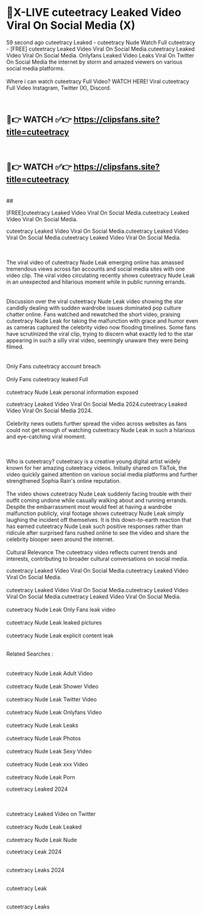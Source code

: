 # 🔴X-LIVE cuteetracy Leaked Video Viral On Social Media (X)<br>


59 second ago cuteetracy Leaked  - cuteetracy Nude  Watch Full cuteetracy - [FREE] cuteetracy Leaked Video Viral On Social Media.cuteetracy Leaked Video Viral On Social Media.   Onlyfans Leaked Video Leaks Viral On Twitter On Social Media the internet by storm and amazed viewers on various social media platforms. <br><br>
Where i can watch cuteetracy Full Video? WATCH HERE! Viral cuteetracy Full Video Instagram, Twitter (X), Discord. <br>


 <br>

##  🔴👉 WATCH ✅👉  <a href="https://clipsfans.site?title=cuteetracy&ref=git">https://clipsfans.site?title=cuteetracy</a> <br>
  <br>

##  🔴👉 WATCH ✅👉  <a href="https://clipsfans.site?title=cuteetracy&ref=git">https://clipsfans.site?title=cuteetracy</a> <br>
  <br>
  ##



[FREE]cuteetracy Leaked Video Viral On Social Media.cuteetracy Leaked Video Viral On Social Media. <br>

cuteetracy Leaked Video Viral On Social Media.cuteetracy Leaked Video Viral On Social Media.cuteetracy Leaked Video Viral On Social Media. <br>


  <br>

  <br>
The viral video of cuteetracy Nude Leak emerging online has amassed tremendous views across fan accounts and social media sites with one video clip. The viral video circulating recently shows cuteetracy Nude Leak in an unexpected and hilarious moment while in public running errands.<br>
<br>


<br>
Discussion over the viral cuteetracy Nude Leak video showing the star candidly dealing with sudden wardrobe issues dominated pop culture chatter online. Fans watched and rewatched the short video, praising cuteetracy Nude Leak for taking the malfunction with grace and humor even as cameras captured the celebrity video now flooding timelines. Some fans have scrutinized the viral clip, trying to discern what exactly led to the star appearing in such a silly viral video, seemingly unaware they were being filmed.<br>
<br>
<br> 
Only Fans cuteetracy account breach<br>
<br>
Only Fans cuteetracy leaked Full <br>
<br>
cuteetracy Nude Leak personal information exposed<br>

cuteetracy Leaked Video Viral On Social Media 2024.cuteetracy Leaked Video Viral On Social Media 2024. <br>
<br>
Celebrity news outlets further spread the video across websites as fans could not get enough of watching cuteetracy Nude Leak in such a hilarious and eye-catching viral moment.<br>
<br>

<br>
Who is cuteetracy? cuteetracy is a creative young digital artist widely known for her amazing cuteetracy videos. Initially shared on TikTok, the video quickly gained attention on various social media platforms and further strengthened Sophia Rain's online reputation.<br>
<br>
The video shows cuteetracy Nude Leak suddenly facing trouble with their outfit coming undone while casually walking about and running errands. Despite the embarrassment most would feel at having a wardrobe malfunction publicly, viral footage shows cuteetracy Nude Leak simply laughing the incident off themselves. It is this down-to-earth reaction that has earned cuteetracy Nude Leak such positive responses rather than ridicule after surprised fans rushed online to see the video and share the celebrity blooper seen around the internet.<br>
<br>
Cultural Relevance The cuteetracy video reflects current trends and interests, contributing to broader cultural conversations on social media.<br>

cuteetracy Leaked Video Viral On Social Media.cuteetracy Leaked Video Viral On Social Media.<br>
<br>
cuteetracy Leaked Video Viral On Social Media.cuteetracy Leaked Video Viral On Social Media.cuteetracy Leaked Video Viral On Social Media.<br>
<br>
cuteetracy Nude Leak Only Fans leak video<br>
<br>
cuteetracy Nude Leak leaked pictures<br>
<br>
cuteetracy Nude Leak explicit content leak<br>


<br>
Related Searches :<br>
<br>

<br>
cuteetracy Nude Leak Adult Video<br>
<br>
cuteetracy Nude Leak Shower Video<br>
<br>
cuteetracy Nude Leak Twitter Video<br>
<br>
cuteetracy Nude Leak Onlyfans Video<br>
<br>
cuteetracy Nude Leak Leaks<br>
<br>
cuteetracy Nude Leak Photos<br>

<br>
cuteetracy Nude Leak Sexy Video<br>
<br>
cuteetracy Nude Leak xxx Video<br>
<br>
cuteetracy Nude Leak Porn<br>

cuteetracy  Leaked 2024 <br> <br>
<br>

cuteetracy Leaked Video on Twitter <br>
<br>
cuteetracy Nude Leak Leaked<br>
<br>
cuteetracy Nude Leak Nude<br>


cuteetracy  Leak 2024 <br> <br>



cuteetracy  Leaks 2024 <br> <br>



 
cuteetracy  Leak<br> <br>



cuteetracy  Leaks<br> <br>





</p>




 



</p>










